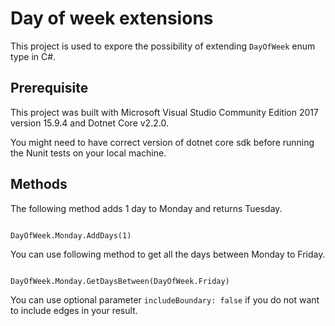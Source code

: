 # Day of week extensions
This project is used to expore the possibility of extending `DayOfWeek` enum type in C#.

## Prerequisite
This project was built with Microsoft Visual Studio Community Edition 2017 version 15.9.4 and Dotnet Core v2.2.0.

You might need to have correct version of dotnet core sdk before running the Nunit tests on your local machine.

## Methods
The following method adds 1 day to Monday and returns Tuesday.
```

DayOfWeek.Monday.AddDays(1)

```

You can use following method to get all the days between Monday to Friday.

```

DayOfWeek.Monday.GetDaysBetween(DayOfWeek.Friday)

```

You can use optional parameter `includeBoundary: false` if you do not want to include edges in your result.
